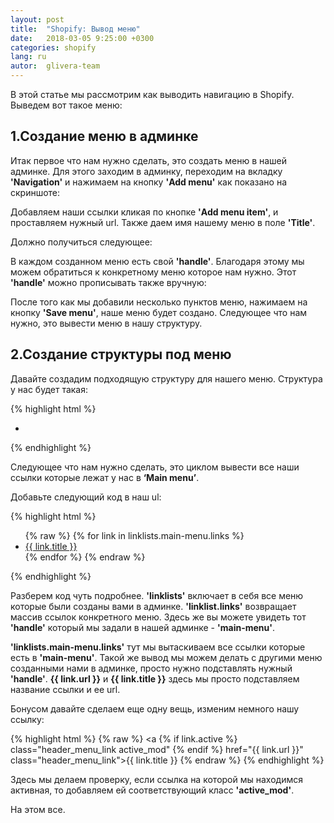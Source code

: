 ```yaml
---
layout: post
title:  "Shopify: Вывод меню"
date:   2018-03-05 9:25:00 +0300
categories: shopify
lang: ru
autor:  glivera-team
---
```


В этой статье мы рассмотрим как выводить навигацию в Shopify. Выведем вот такое меню:
<img alt="" src="../../../../i/output-menu-1.jpg">

## 1.Создание меню в админке

Итак первое что нам нужно сделать, это создать меню в нашей админке. Для этого заходим в админку, переходим на вкладку <b>'Navigation'</b> и нажимаем на кнопку <b>'Add menu'</b> как показано на скриншоте:
<img alt="" src="../../../../i/output-menu-2.jpg">

Добавляем наши ссылки кликая по кнопке <b>'Add menu item'</b>, и проставляем нужный url. Также даем имя нашему меню в поле <b>'Title'</b>.

Должно получиться следующее:
<img alt="" src="../../../../i/output-menu-3.jpg">

В каждом созданном меню есть свой <b>'handle'</b>. Благодаря этому мы можем обратиться к конкретному меню которое нам нужно. Этот <b>'handle'</b> можно прописывать также вручную:
<img alt="" src="../../../../i/output-menu-4.jpg">

После того как мы добавили несколько пунктов меню, нажимаем на кнопку <b>'Save menu'</b>, наше меню будет создано. Следующее что нам нужно, это вывести меню в нашу структуру.

## 2.Создание структуры под меню

Давайте создадим подходящую структуру для нашего меню.
Структура у нас будет такая:

{% highlight html %}
<nav class="header_menu">
	<ul class="header_menu_list">
			<li class="header_menu_item">
				<a href="#" class="header_menu_link"></a>
			</li>
	</ul>
</nav>
{% endhighlight %}

Следующее что нам нужно сделать, это циклом вывести все наши ссылки которые лежат у нас в <b>‘Main menu’</b>.

Добавьте следующий код в наш ul:

{% highlight html %}
<ul class="header_menu_list">
	{% raw  %}
	{% for link in linklists.main-menu.links %}
		<li class="header_menu_item">
			<a href="{{ link.url }}" class="header_menu_link">{{ link.title }}</a>
		</li>
	{% endfor %}
	{% endraw %}
</ul>
{% endhighlight %}

Разберем код чуть подробнее. <b>'linklists'</b> включает в себя все меню которые были созданы вами в админке. <b>'linklist.links'</b> возвращает массив ссылок конкретного меню. Здесь же вы можете увидеть тот <b>'handle'</b> который мы задали в нашей админке - <b>'main-menu'</b>.

<b>'linklists.main-menu.links'</b> тут мы вытаскиваем все ссылки которые есть в <b>'main-menu'</b>. Такой же вывод мы можем делать с другими меню созданными нами в админке, просто нужно подставлять нужный <b>'handle'</b>. <b>{{ link.url }}</b> и <b>{{ link.title }}</b> здесь мы просто подставляем название ссылки и ее url.

Бонусом давайте сделаем еще одну вещь, изменим немного нашу ссылку:

{% highlight html %}
{% raw %}
<a {% if link.active %} class="header_menu_link active_mod" {% endif %} href="{{ link.url }}" class="header_menu_link">{{ link.title }}</a>
{% endraw %}
{% endhighlight %}

Здесь мы делаем проверку, если ссылка на которой мы находимся активная, то добавляем ей соответствующий класс <b>'active_mod'</b>.

На этом все.